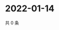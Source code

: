 # 2022-01-14

共 0 条

<!-- BEGIN WEIBO -->
<!-- 最后更新时间 Fri Jan 14 2022 01:20:45 GMT+0800 (China Standard Time) -->

<!-- END WEIBO -->
